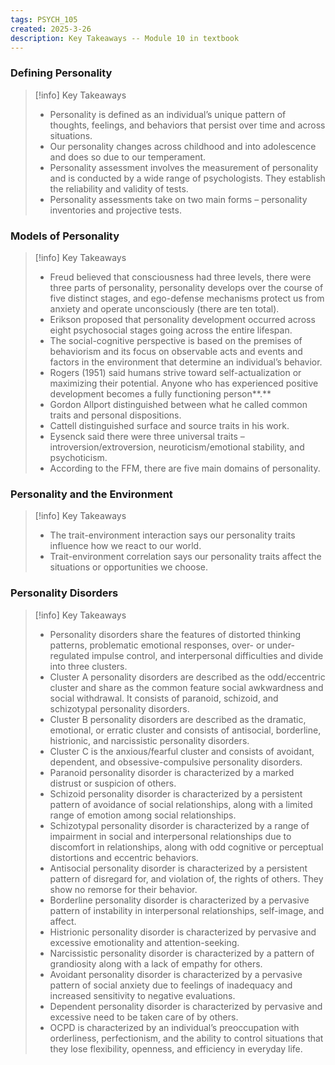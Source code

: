 ```yaml
---
tags: PSYCH_105
created: 2025-3-26
description: Key Takeaways -- Module 10 in textbook
---
```


### Defining Personality

> [!info] Key Takeaways
> - Personality is defined as an individual’s unique pattern of thoughts, feelings, and behaviors that persist over time and across situations.
> - Our personality changes across childhood and into adolescence and does so due to our temperament.
> - Personality assessment involves the measurement of personality and is conducted by a wide range of psychologists. They establish the reliability and validity of tests.
> - Personality assessments take on two main forms – personality inventories and projective tests.

### Models of Personality

> [!info] Key Takeaways
> - Freud believed that consciousness had three levels, there were three parts of personality, personality develops over the course of five distinct stages, and ego-defense mechanisms protect us from anxiety and operate unconsciously (there are ten total).
> - Erikson proposed that personality development occurred across eight psychosocial stages going across the entire lifespan.
> - The social-cognitive perspective is based on the premises of behaviorism and its focus on observable acts and events and factors in the environment that determine an individual’s behavior.
> - Rogers (1951) said humans strive toward self-actualization or maximizing their potential. Anyone who has experienced positive development becomes a fully functioning person**.**
> - Gordon Allport distinguished between what he called common traits and personal dispositions.
> - Cattell distinguished surface and source traits in his work.
> - Eysenck said there were three universal traits – introversion/extroversion, neuroticism/emotional stability, and psychoticism.
> - According to the FFM, there are five main domains of personality.

### Personality and the Environment

> [!info] Key Takeaways
> - The trait-environment interaction says our personality traits influence how we react to our world.
> - Trait-environment correlation says our personality traits affect the situations or opportunities we choose.

### Personality Disorders

> [!info] Key Takeaways
> - Personality disorders share the features of distorted thinking patterns, problematic emotional responses, over- or under-regulated impulse control, and interpersonal difficulties and divide into three clusters.
> - Cluster A personality disorders are described as the odd/eccentric cluster and share as the common feature social awkwardness and social withdrawal. It consists of paranoid, schizoid, and schizotypal personality disorders.
> - Cluster B personality disorders are described as the dramatic, emotional, or erratic cluster and consists of antisocial, borderline, histrionic, and narcissistic personality disorders.
> - Cluster C is the anxious/fearful cluster and consists of avoidant, dependent, and obsessive-compulsive personality disorders.
> - Paranoid personality disorder is characterized by a marked distrust or suspicion of others.
> - Schizoid personality disorder is characterized by a persistent pattern of avoidance of social relationships, along with a limited range of emotion among social relationships.
> - Schizotypal personality disorder is characterized by a range of impairment in social and interpersonal relationships due to discomfort in relationships, along with odd cognitive or perceptual distortions and eccentric behaviors.
> - Antisocial personality disorder is characterized by a persistent pattern of disregard for, and violation of, the rights of others. They show no remorse for their behavior.
> - Borderline personality disorder is characterized by a pervasive pattern of instability in interpersonal relationships, self-image, and affect.
> - Histrionic personality disorder is characterized by pervasive and excessive emotionality and attention-seeking.
> - Narcissistic personality disorder is characterized by a pattern of grandiosity along with a lack of empathy for others.
> - Avoidant personality disorder is characterized by a pervasive pattern of social anxiety due to feelings of inadequacy and increased sensitivity to negative evaluations.
> - Dependent personality disorder is characterized by pervasive and excessive need to be taken care of by others.
> - OCPD is characterized by an individual’s preoccupation with orderliness, perfectionism, and the ability to control situations that they lose flexibility, openness, and efficiency in everyday life.